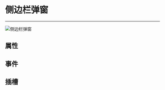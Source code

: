 
# 侧边栏弹窗
---

![侧边栏弹窗](~@/image/001.jpg)

## 属性
<Common-DemoApi :apiData="attribute" type="attr" />

## 事件
<Common-DemoApi :apiData="events" type="event"/>

## 插槽
<Common-DemoApi :apiData="slots" type="slot" />


<script>
    export default {
        data() {
            return {
                attribute: [{
                    params: "test",
                    describe: "",
                    type: "",
                    optionValue: "",
                    defaultValue: "",
                }],
                events: [{
                    eventName: "test",
                    describe: "",
                    cbparams: "",
                }],
                slots: [{
                    name: "test",
                    describe: "",
                }]
            }
        }
    }
</script>


